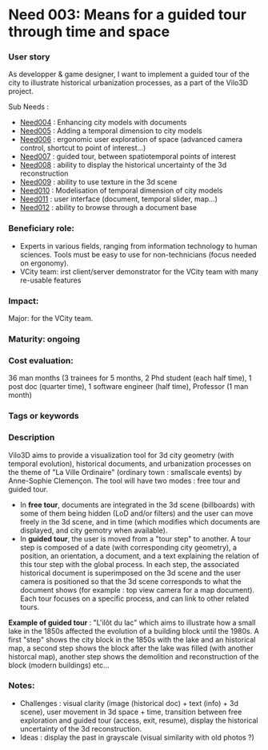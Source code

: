 # Need 003: Means for a guided tour through time and space

### User story
As developper & game designer, I want to implement a guided tour of the city to illustrate historical urbanization processes, as a part of the Vilo3D project. 

Sub Needs :

* [Need004](Need004.md) : Enhancing city models with documents
* [Need005](Need005.md) : Adding a temporal dimension to city models
* [Need006](Need006.md) : ergonomic user exploration of space (advanced camera control, shortcut to point of interest...)
* [Need007](Need007.md) : guided tour, between spatiotemporal points of interest
* [Need008](Need008.md) : ability to display the historical uncertainty of the 3d reconstruction
* [Need009](Need009.md) : ability to use texture in the 3d scene
* [Need010](Need010.md) : Modelisation of temporal dimension of city models
* [Need011](Need011.md) : user interface (document, temporal slider, map...)
* [Need012](Need012.md) : ability to browse through a document base 

### Beneficiary role: 
 - Experts in various fields, ranging from information technology to human sciences. Tools must be easy to use for non-technicians (focus needed on ergonomy).
 - VCity team: irst client/server demonstrator for the VCity team with many re-usable features

### Impact:
Major: for the VCity team.

### Maturity: ongoing

### Cost evaluation: 
36 man months (3 trainees for 5 months, 2 Phd student (each half time), 1 post doc (quarter time), 1 software engineer (half time), Professor (1 man month)

### Tags or keywords

### Description

Vilo3D aims to provide a visualization tool for 3d city geometry (with temporal evolution), historical documents, and urbanization processes on the theme of "La Ville Ordinaire" (ordinary town : smallscale events) by Anne-Sophie Clemençon. The tool will have two modes : free tour and guided tour.
* In **free tour**, documents are integrated in the 3d scene (billboards) with some of them being hidden (LoD and/or filters) and the user can move freely in the 3d scene, and in time (which modifies which documents are displayed, and city gemotry when available).
* In **guided tour**, the user is moved from a "tour step" to another. A tour step is composed of a date (with corresponding city geometry), a position, an orientation, a document, and a text explaining the relation of this tour step with the global process. In each step, the associated historical document is superimposed on the 3d scene and the user camera is positioned so that the 3d scene corresponds to what the document shows (for example : top view camera for a map document). Each tour focuses on a specific process, and can link to other related tours.

**Example of guided tour** : "L'ilôt du lac" which aims to illustrate how a small lake in the 1850s affected the evolution of a building block until the 1980s. A first "step" shows the city block in the 1850s with the lake and an historical map, a second step shows the block after the lake was filled (with another historcal map), another step shows the demolition and reconstruction of the block (modern buildings) etc...


### Notes:


* Challenges : visual clarity (image (historical doc) + text (info) + 3d scene), user movement in 3d space + time, transition between free exploration and guided tour (access, exit, resume), display the historical uncertainty of the 3d reconstruction.
* Ideas : display the past in grayscale (visual similarity with old photos ?)
